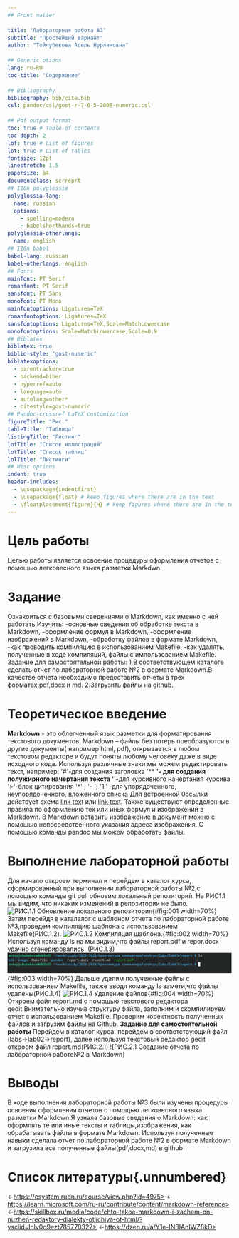 ```yaml
---
## Front matter

title: "Лабораторная работа №3"
subtitle: "Простейший вариант"
author: "Тойчубекова Асель Нурлановна"

## Generic otions
lang: ru-RU
toc-title: "Содержание"

## Bibliography
bibliography: bib/cite.bib
csl: pandoc/csl/gost-r-7-0-5-2008-numeric.csl

## Pdf output format
toc: true # Table of contents
toc-depth: 2
lof: true # List of figures
lot: true # List of tables
fontsize: 12pt
linestretch: 1.5
papersize: a4
documentclass: scrreprt
## I18n polyglossia
polyglossia-lang:
  name: russian
  options:
	- spelling=modern
	- babelshorthands=true
polyglossia-otherlangs:
  name: english
## I18n babel
babel-lang: russian
babel-otherlangs: english
## Fonts
mainfont: PT Serif
romanfont: PT Serif
sansfont: PT Sans
monofont: PT Mono
mainfontoptions: Ligatures=TeX
romanfontoptions: Ligatures=TeX
sansfontoptions: Ligatures=TeX,Scale=MatchLowercase
monofontoptions: Scale=MatchLowercase,Scale=0.9
## Biblatex
biblatex: true
biblio-style: "gost-numeric"
biblatexoptions:
  - parentracker=true
  - backend=biber
  - hyperref=auto
  - language=auto
  - autolang=other*
  - citestyle=gost-numeric
## Pandoc-crossref LaTeX customization
figureTitle: "Рис."
tableTitle: "Таблица"
listingTitle: "Листинг"
lofTitle: "Список иллюстраций"
lotTitle: "Список таблиц"
lolTitle: "Листинги"
## Misc options
indent: true
header-includes:
  - \usepackage{indentfirst}
  - \usepackage{float} # keep figures where there are in the text
  - \floatplacement{figure}{H} # keep figures where there are in the text
---
```


# Цель работы
Целью работы является освоение процедуры оформления отчетов с помощью легковесного языка разметки Markdwn.

# Задание
Ознакоиться с базовыми сведениями о Markdown, как именно с ней работать.Изучить:
-основные сведения об обработке текста в Markdown,
-оформление формул в Markdown,
-oформление изображений в Markdown,
-обработку файлов в формате Markdown,
-как проводить компиляцию в использованием Makefile,
-как удалять, полученные в ходе компиляций, файлы с импользованием Makefile.
Задание для самостоятельной работы:
1.В соответствующем каталоге сделать отчет по лабораторной работе №2 в формате Markdown.В качестве отчета необходимо предоставить отчеты в трех форматах:pdf,docx и md.
2.Загрузить файлы на github.

# Теоретическое введение
**Markdown** -  это облегченный язык разметки для форматирования текстового документов. Markdown – файлы без потерь преобразуются в другие документы( например html, pdf), открывается в любом текстовом редакторе и будут поняты любому человеку даже в виде исходного кода. Используя различные знаки мы можем редактировать текст, например:
'#'-для создания заголовка
'** **'- для создания полужирного начертания текста
'**'-для курсивного начертания курсива
'>'-блок цитирования
'*' ; '- '; '1.' -для упорядоченного, неупорядоченного, вложенного списка
Для встроенной 0ссылки действует схема [link text](file-name.md) или [link text](http://example.com/ "Необязательная подсказка").
Также существуют определенные правила по оформлению тех или иных формул и изображений в Markdown. В Markdown вставить изображение в документ можно с помощью непосредственного указания адреса изображения. C помощью команды pandoc  мы можем обработать файлы.
# Выполнение лабораторной работы
Для начало откроем терминал и перейдем в каталог курса, сформированный при выполнении лабораторной работы №2,с помощью команды git pull обновим локальный репозиторий. На РИС1.1 мы видим, что никаких изменений в репозитории не было.
![РИС.1.1 Обновление локального репозитория](image/р.1.1.png){#fig:001 width=70%}
Затем перейдя в каталалог с шаблоном отчета по лабораторной работе №3,проведем компиляцию шаблона с использованием Makefile(РИС.1.2).
![РИС.1.2 Компиляция шаблона.](image/р.1.2.png){#fig:002 width=70%}
Используя команду ls на мы видим,что файлы report.pdf и repor.docx удачно сгенерировались. (РИС.1.3)
![РИС.1.3 Проверка наличие файлов](image/рр.1.3.png){#fig:003 width=70%}
Дальше удалим полученные файлы с использованием Makefile, также вводя команду ls замети,что файлы удалены(РИС.1.4)
![РИС.1.4 Удаление файлов](image/р.1.4.png){#fig:004 width=70%}
Откроем файл report.md с помощью текстового редактора gedit.Внимательно изучив структуру файла, заполним и скомпилируем отчет с использованием Makefile. Проверим коректность полученных файлов и загрузим файлы на Github.
**Задание для самостоятельной работы**
Перейдем в каталог курса, перейдем в соответствующий файл (labs->lab02->report), далее используя текстовый редактор gedit откроем файл report.md(РИС.2.1)
![РИС.2.1 Создание отчета по лабораторной работе№2 в Markdown]

# Выводы
В ходе выполнения лабораторной работы №3 были изучены процедуры освоения оформления отчетов с помощью легковесного языка разметки Markdown.Я узнала базовые сведения о Markdown:
как оформлять те или иные тексты и таблицы,изображения, как обрабатывать файлы в формате Markdown. Используя полученные навыки сделала отчет по лабораторной работе №2 в формате Markdown и загрузила все полученные файлы(pdf,docx,md) в github

# Список литературы{.unnumbered}
<-https://esystem.rudn.ru/course/view.php?id=4975>
<-https://learn.microsoft.com/ru-ru/contribute/content/markdown-reference>
<-https://skillbox.ru/media/code/chto-takoe-markdown-i-zachem-on-nuzhen-redaktory-dialekty-otlichiya-ot-html/?ysclid=lnlv0o9ezt785770327>
<-https://dzen.ru/a/Y1e-IN8IAnIWZ8kD>



